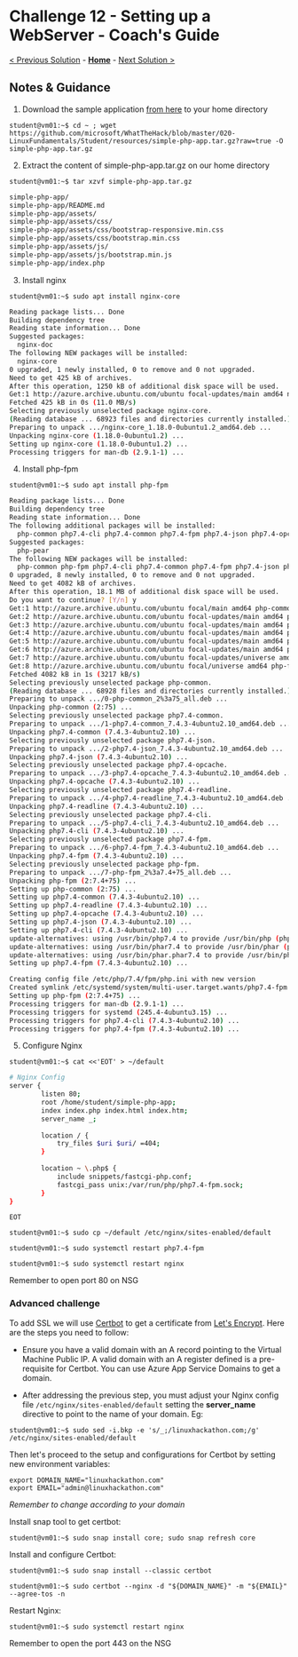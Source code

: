 # Challenge 12 - Setting up a WebServer - Coach's Guide 

[< Previous Solution](./Solution-11.md) - **[Home](../README.md)** - [Next Solution >](./Solution-13.md)

## Notes & Guidance
1. Download the sample application [from here](/Student/resources/simple-php-app.tar.gz) to your home directory

`student@vm01:~$ cd ~ ; wget https://github.com/microsoft/WhatTheHack/blob/master/020-LinuxFundamentals/Student/resources/simple-php-app.tar.gz?raw=true -O simple-php-app.tar.gz`

2. Extract the content of simple-php-app.tar.gz on our home directory

`student@vm01:~$ tar xzvf simple-php-app.tar.gz`

```bash
simple-php-app/
simple-php-app/README.md
simple-php-app/assets/
simple-php-app/assets/css/
simple-php-app/assets/css/bootstrap-responsive.min.css
simple-php-app/assets/css/bootstrap.min.css
simple-php-app/assets/js/
simple-php-app/assets/js/bootstrap.min.js
simple-php-app/index.php
```

3. Install nginx

`student@vm01:~$ sudo apt install nginx-core`

```bash
Reading package lists... Done
Building dependency tree
Reading state information... Done
Suggested packages:
  nginx-doc
The following NEW packages will be installed:
  nginx-core
0 upgraded, 1 newly installed, 0 to remove and 0 not upgraded.
Need to get 425 kB of archives.
After this operation, 1250 kB of additional disk space will be used.
Get:1 http://azure.archive.ubuntu.com/ubuntu focal-updates/main amd64 nginx-core amd64 1.18.0-0ubuntu1.2 [425 kB]
Fetched 425 kB in 0s (11.0 MB/s)
Selecting previously unselected package nginx-core.
(Reading database ... 68923 files and directories currently installed.)
Preparing to unpack .../nginx-core_1.18.0-0ubuntu1.2_amd64.deb ...
Unpacking nginx-core (1.18.0-0ubuntu1.2) ...
Setting up nginx-core (1.18.0-0ubuntu1.2) ...
Processing triggers for man-db (2.9.1-1) ...
```

4. Install php-fpm

`student@vm01:~$ sudo apt install php-fpm`

```bash
Reading package lists... Done
Building dependency tree
Reading state information... Done
The following additional packages will be installed:
  php-common php7.4-cli php7.4-common php7.4-fpm php7.4-json php7.4-opcache php7.4-readline
Suggested packages:
  php-pear
The following NEW packages will be installed:
  php-common php-fpm php7.4-cli php7.4-common php7.4-fpm php7.4-json php7.4-opcache php7.4-readline
0 upgraded, 8 newly installed, 0 to remove and 0 not upgraded.
Need to get 4082 kB of archives.
After this operation, 18.1 MB of additional disk space will be used.
Do you want to continue? [Y/n] y
Get:1 http://azure.archive.ubuntu.com/ubuntu focal/main amd64 php-common all 2:75 [11.9 kB]
Get:2 http://azure.archive.ubuntu.com/ubuntu focal-updates/main amd64 php7.4-common amd64 7.4.3-4ubuntu2.10 [981 kB]
Get:3 http://azure.archive.ubuntu.com/ubuntu focal-updates/main amd64 php7.4-json amd64 7.4.3-4ubuntu2.10 [19.2 kB]
Get:4 http://azure.archive.ubuntu.com/ubuntu focal-updates/main amd64 php7.4-opcache amd64 7.4.3-4ubuntu2.10 [198 kB]
Get:5 http://azure.archive.ubuntu.com/ubuntu focal-updates/main amd64 php7.4-readline amd64 7.4.3-4ubuntu2.10 [12.6 kB]
Get:6 http://azure.archive.ubuntu.com/ubuntu focal-updates/main amd64 php7.4-cli amd64 7.4.3-4ubuntu2.10 [1422 kB]
Get:7 http://azure.archive.ubuntu.com/ubuntu focal-updates/universe amd64 php7.4-fpm amd64 7.4.3-4ubuntu2.10 [1434 kB]
Get:8 http://azure.archive.ubuntu.com/ubuntu focal/universe amd64 php-fpm all 2:7.4+75 [2792 B]
Fetched 4082 kB in 1s (3217 kB/s)
Selecting previously unselected package php-common.
(Reading database ... 68928 files and directories currently installed.)
Preparing to unpack .../0-php-common_2%3a75_all.deb ...
Unpacking php-common (2:75) ...
Selecting previously unselected package php7.4-common.
Preparing to unpack .../1-php7.4-common_7.4.3-4ubuntu2.10_amd64.deb ...
Unpacking php7.4-common (7.4.3-4ubuntu2.10) ...
Selecting previously unselected package php7.4-json.
Preparing to unpack .../2-php7.4-json_7.4.3-4ubuntu2.10_amd64.deb ...
Unpacking php7.4-json (7.4.3-4ubuntu2.10) ...
Selecting previously unselected package php7.4-opcache.
Preparing to unpack .../3-php7.4-opcache_7.4.3-4ubuntu2.10_amd64.deb ...
Unpacking php7.4-opcache (7.4.3-4ubuntu2.10) ...
Selecting previously unselected package php7.4-readline.
Preparing to unpack .../4-php7.4-readline_7.4.3-4ubuntu2.10_amd64.deb ...
Unpacking php7.4-readline (7.4.3-4ubuntu2.10) ...
Selecting previously unselected package php7.4-cli.
Preparing to unpack .../5-php7.4-cli_7.4.3-4ubuntu2.10_amd64.deb ...
Unpacking php7.4-cli (7.4.3-4ubuntu2.10) ...
Selecting previously unselected package php7.4-fpm.
Preparing to unpack .../6-php7.4-fpm_7.4.3-4ubuntu2.10_amd64.deb ...
Unpacking php7.4-fpm (7.4.3-4ubuntu2.10) ...
Selecting previously unselected package php-fpm.
Preparing to unpack .../7-php-fpm_2%3a7.4+75_all.deb ...
Unpacking php-fpm (2:7.4+75) ...
Setting up php-common (2:75) ...
Setting up php7.4-common (7.4.3-4ubuntu2.10) ...
Setting up php7.4-readline (7.4.3-4ubuntu2.10) ...
Setting up php7.4-opcache (7.4.3-4ubuntu2.10) ...
Setting up php7.4-json (7.4.3-4ubuntu2.10) ...
Setting up php7.4-cli (7.4.3-4ubuntu2.10) ...
update-alternatives: using /usr/bin/php7.4 to provide /usr/bin/php (php) in auto mode
update-alternatives: using /usr/bin/phar7.4 to provide /usr/bin/phar (phar) in auto mode
update-alternatives: using /usr/bin/phar.phar7.4 to provide /usr/bin/phar.phar (phar.phar) in auto mode
Setting up php7.4-fpm (7.4.3-4ubuntu2.10) ...

Creating config file /etc/php/7.4/fpm/php.ini with new version
Created symlink /etc/systemd/system/multi-user.target.wants/php7.4-fpm.service → /lib/systemd/system/php7.4-fpm.service.
Setting up php-fpm (2:7.4+75) ...
Processing triggers for man-db (2.9.1-1) ...
Processing triggers for systemd (245.4-4ubuntu3.15) ...
Processing triggers for php7.4-cli (7.4.3-4ubuntu2.10) ...
Processing triggers for php7.4-fpm (7.4.3-4ubuntu2.10) ...
```

5. Configure Nginx

`student@vm01:~$ cat <<'EOT' > ~/default`
```bash
# Nginx Config
server {
        listen 80;
        root /home/student/simple-php-app;
        index index.php index.html index.htm;
        server_name _;
 
        location / {
            try_files $uri $uri/ =404;
        }
 
        location ~ \.php$ {
            include snippets/fastcgi-php.conf;
            fastcgi_pass unix:/var/run/php/php7.4-fpm.sock;
        }
}
``` 
`EOT`

`student@vm01:~$ sudo cp ~/default /etc/nginx/sites-enabled/default`

`student@vm01:~$ sudo systemctl restart php7.4-fpm`

`student@vm01:~$ sudo systemctl restart nginx`

Remember to open port 80 on NSG

### Advanced challenge

To add SSL we will use [Certbot](https://certbot.eff.org/) to get a certificate from [Let's Encrypt](https://letsencrypt.org/). Here are the steps you need to follow:

* Ensure you have a valid domain with an A record pointing to the Virtual Machine Public IP. A valid domain with an A register defined is a pre-requisite for Certbot. You can use Azure App Service Domains to get a domain.  
    
* After addressing the previous step, you must adjust your Nginx config file `/etc/nginx/sites-enabled/default` setting the **server_name** directive to point to the name of your domain. Eg:
    
`student@vm01:~$ sudo sed -i.bkp -e 's/_;/linuxhackathon.com;/g' /etc/nginx/sites-enabled/default`

Then let's proceed to the setup and configurations for Certbot by setting new environment variables: 

```
export DOMAIN_NAME="linuxhackathon.com"
export EMAIL="admin@linuxhackathon.com"
````
_Remember to change according to your domain_

Install snap tool to get certbot:

`student@vm01:~$ sudo snap install core; sudo snap refresh core`

Install and configure Certbot:

`student@vm01:~$ sudo snap install --classic certbot` 

`student@vm01:~$ sudo certbot --nginx -d "${DOMAIN_NAME}" -m "${EMAIL}" --agree-tos -n` 

Restart Nginx:

`student@vm01:~$ sudo systemctl restart nginx` 

Remember to open the port 443 on the NSG
